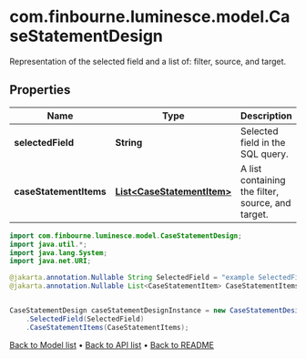 # com.finbourne.luminesce.model.CaseStatementDesign
Representation of the selected field and a list of: filter, source, and target.

## Properties

Name | Type | Description | Notes
------------ | ------------- | ------------- | -------------
**selectedField** | **String** | Selected field in the SQL query. | [optional] [default to String]
**caseStatementItems** | [**List&lt;CaseStatementItem&gt;**](CaseStatementItem.md) | A list containing the filter, source, and target. | [optional] [default to List<CaseStatementItem>]

```java
import com.finbourne.luminesce.model.CaseStatementDesign;
import java.util.*;
import java.lang.System;
import java.net.URI;

@jakarta.annotation.Nullable String SelectedField = "example SelectedField";
@jakarta.annotation.Nullable List<CaseStatementItem> CaseStatementItems = new List<CaseStatementItem>();


CaseStatementDesign caseStatementDesignInstance = new CaseStatementDesign()
    .SelectedField(SelectedField)
    .CaseStatementItems(CaseStatementItems);
```


[Back to Model list](../README.md#documentation-for-models) &#8226; [Back to API list](../README.md#documentation-for-api-endpoints) &#8226; [Back to README](../README.md)
